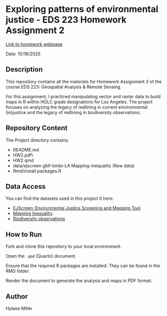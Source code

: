 # Exploring patterns of environmental justice - EDS 223 Homework Assignment 2

[Link to homework webpage](https://eds-223-geospatial.github.io/assignments/HW2.html)

Date: 10/18/2025

## Description

This repository contains all the materials for Homework Assignment 2 of the course EDS 223: Geospatial Analysis & Remote Sensing.

For this assignment, I practiced manipulating vector and raster data to build maps in R within HOLC grade designations for Los Angeles. The project focuses on analyzing the legacy of redlining in current environmental (in)justice and the legacy of redlining in biodiversity observations.

## Repository Content

The Project directory contains:

- README.md
- HW2.pdf\
- HW2.qmd
- data/ejscreen gbif-birds-LA Mapping-inequality (Raw data)
- Rmd/install.packages.R

## Data Access

You can find the datasets used in this project it here: 
- [EJScreen: Environmental Justice Screening and Mapping Tool](https://pedp-ejscreen.azurewebsites.net/)
- [Mapping Inequality](https://dsl.richmond.edu/panorama/redlining/data).
- [Biodiversity observations](https://www.gbif.org/dataset/search)

## How to Run

Fork and clone this repository to your local environment.

Open the `.qmd` (Quarto) document.

Ensure that the required R packages are installed. They can be found in the RMD folder.

Render the document to generate the analysis and maps in PDF format.

## Author

Hylaea Miller
